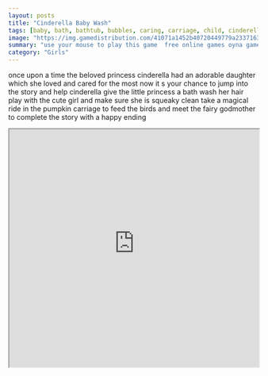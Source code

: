 ```yaml
---
layout: posts
title: "Cinderella Baby Wash"
tags: [baby, bath, bathtub, bubbles, caring, carriage, child, cinderella, cute, daughter, fairy, fun, kids, mother, princess, simulation, toys, wash, godmother, free, online, games, oyna, game, free, games, play, play, games]
image: "https://img.gamedistribution.com/41071a1452b40720449779a233716395.jpg"
summary: "use your mouse to play this game  free online games oyna game free games play play games"
category: "Girls"
---
```


once upon a time the beloved princess cinderella had an adorable daughter which she loved and cared for the most now it s your chance to jump into the story and help cinderella give the little princess a bath wash her hair play with the cute girl and make sure she is squeaky clean take a magical ride in the pumpkin carriage to feed the birds and meet the fairy godmother to complete the story with a happy ending

<iframe width="100%" height="480px;" src="https://flash.gamedistribution.com?game=41071a1452b40720449779a233716395"></iframe>